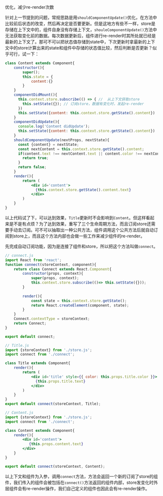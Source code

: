 优化，减少re-render次数

针对上一节提到的问题，常规思路是用`shouldComponentUpdate()`优化，在方法中比较前后状态的改变，然后再决定是否要更新。但是这地方有些不一样，store是存储在上下文中的，组件自身没有存储上下文，`shouleComponentUpdate()`方法中无法获取变化前的数据。每次数据更新后，组件进行re-render时其所处就已经是最新的上下文了。那可不可以把状态值存储到state中，下次更新时拿最新的上下文中的store计算出来的state和组件中存储的状态值比较，然后判断是否更新？似乎可行，试一下：

```jsx
class Content extends Component{
    constructor(){
        super();
        this.state = {
            content:{}
        }
    }
    componentDidMount(){
      this.context.store.subscribe(() => { //  从上下文获取store
        this.setState({}); // 订阅store，数据有变化时，发起re-render
      })
      this.setState({content: this.context.store.getState().content})
    }
    componentDidUpdate(){
      console.log('Content didUpdate');
      this.setState({content: this.context.store.getState().content})
    }
    shouldComponentUpdate(nextProps, nextState){
      const {content} = nextState;
      const nextContent = this.context.store.getState().content;
      if(content.text !== nextContent.text || content.color !== nextContent.color){
        return true;
      }
      return false;
    }
    render(){
        return (
        	<div id='content'>
              {this.context.store.getState().content.text}
          	</div>
        )
    }
}
```

以上代码试了下，可以达到效果，`Title`更新时不会影响到`Content`。但这样看起来是不是有点烦？为了达到效果，重写了三个生命周期方法，而且订阅store还需要手动去订阅。可不可以抽取出一种公共方法，组件调用这个公共方法后就自动订阅到store上，而且这个方法内部也会做一些工作来减少组件的re-render。

先完成自动订阅功能，因为是连接了组件和store，所以把这个方法叫做`connect`。

```jsx
// connect.js
import React from 'react';
function connect(storeContext, component){
    return class Connect extends React.Component{
        constructor(props, context){
            super(props, context);
            this.context.store.subscribe(()=> this.setState({}));
        }
        
        render(){
            const state = this.context.store.getState();
            return React.createElement(component, state);
        }
    }
    Connect.contextType = storeContext;
    return Connect;
}

export default connect;

// Title.js
import {storeContext} from './store.js';
import connect from './connect';

class Title extends Component{
    render(){
        return (
        	<div id='title' style={{ color: this.props.title.color }}>
              {this.props.title.text}
            </div>
        )
    }
}
export default connect(storeContext, Title);

// Content.js
import {storeContext} from './store.js';
import connect from './connect';

class Content extends Component{
    render(){
        <div id='content'>
           {this.props.content.text}
        </div>
    }
}

export default connect(storeContext, Content);
```

以上下文和组件为入参，调用`connect`方法，方法会返回一个新的订阅了store的组件，我们传入的组件会被包括在`connect()`方法返回的组件内部，store发变化时外层组件会有re-render操作，我们自己定义的组件也因此会有re-render操作。

